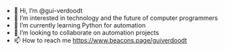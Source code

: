 - 👋 Hi, I’m @gui-verdoodt
- 👀 I’m interested in technology and the future of computer programmers
- 🌱 I’m currently learning Python for automation
- 💞️ I’m looking to collaborate on automation projects
- 📫 How to reach me https://www.beacons.page/guiverdoodt

<!---
gui-verdoodt/gui-verdoodt is a ✨ special ✨ repository because its `README.md` (this file) appears on your GitHub profile.
You can click the Preview link to take a look at your changes.
--->
